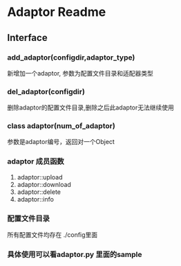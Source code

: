 # Adaptor Readme
## Interface
### add_adaptor(configdir,adaptor_type)
新增加一个adaptor, 参数为配置文件目录和适配器类型

### del_adaptor(configdir)
删除adaptor的配置文件目录,删除之后此adaptor无法继续使用

### class adaptor(num_of_adaptor)
参数是adaptor编号，返回对一个Object
### adaptor 成员函数
1. adaptor::upload
2. adaptor::download
3. adaptor::delete
4. adaptor::info

### 配置文件目录
所有配置文件均存在 ./config里面

### 具体使用可以看adaptor.py 里面的sample
